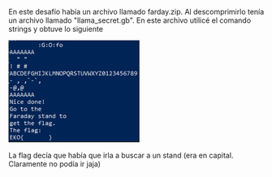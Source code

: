 En este desafío había un archivo llamado farday.zip. Al descomprimirlo tenía un archivo llamado "llama_secret.gb". En este archivo utilicé el comando strings y obtuve lo siguiente

![](img1.png)

La flag decía que había que irla a buscar a un stand (era en capital. Claramente no podía ir jaja)

